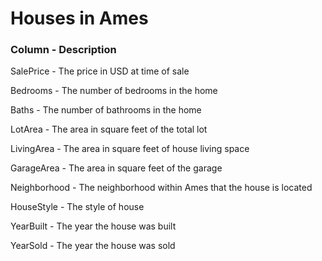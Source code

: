 # Houses in Ames 

<h3> Column -    Description </h3>

SalePrice -     The price in USD at time of sale

Bedrooms -      The number of bedrooms in the home

Baths -         The number of bathrooms in the home

LotArea -       The area in square feet of the total lot

LivingArea -    The area in square feet of house living space

GarageArea -    The area in square feet of the garage

Neighborhood -  The neighborhood within Ames that the house is located

HouseStyle -    The style of house

YearBuilt -     The year the house was built

YearSold -      The year the house was sold
